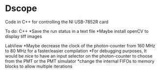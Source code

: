 # Dscope
Code in C++ for controlling the NI USB-7852R card

To do:
C++
*Save the run status in a text file
*Maybe install openCV to display tiff images


LabView
*Maybe decrease the clock of the photon-counter from 160 MHz to 80 MHz for a faster/easier compilation
*For debugging purposes, It would be nice to have an input selector on the photon-counter to choose from the PMT or the PMT simulator
*change the internal FIFOs to memory blocks to allow multiple iterations